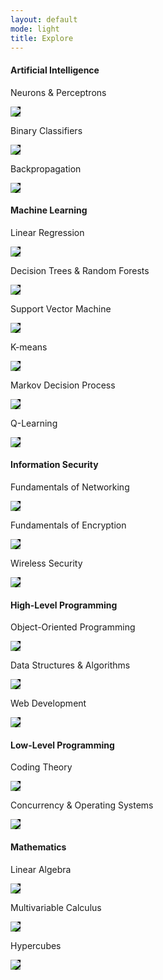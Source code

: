 ```yaml
---
layout: default
mode: light
title: Explore
---
```

<h4>Artificial Intelligence</h4>
<div class="flex">
    <div class="flex-item zoom small">
        <p>Neurons & Perceptrons</p>
        <a href="/Artificial%20Intelligence/Neurons%20%26%20Perceptrons.html"><img style="background-color: black" src="/Assets/images/4-cube_dark.png"></a>
    </div>
    <div class="flex-item zoom small">
        <p>Binary Classifiers</p>
        <a href="/Artificial Intelligence/Binary%20Classifiers.html"><img style="background-color: black" src="/Assets/images/4-cube_dark.png"></a>
    </div>
    <div class="flex-item zoom small">
        <p>Backpropagation</p>
        <a href="/Artificial Intelligence/Gradient%20Descent%20%26%20Backpropagation.html"><img style="background-color: black" src="/Assets/images/4-cube_dark.png"></a>
    </div>
</div><div class="space-div"></div>
<h4>Machine Learning</h4>
<div class="flex">
    <div class="flex-item zoom small">
        <p>Linear Regression</p>
        <a href="/Machine%20Learning/linear%20regression.html"><img style="background-color: black" src="/Assets/images/4-cube_dark.png"></a>
    </div>
    <div class="flex-item zoom small">
        <p>Decision Trees & Random Forests</p>
        <a href="explore.html"><img style="background-color: black" src="/Assets/images/4-cube_dark.png"></a>
    </div>
    <div class="flex-item zoom small">
        <p>Support Vector Machine</p>
        <a href="explore.html"><img style="background-color: black" src="/Assets/images/4-cube_dark.png"></a>
    </div>
    <div class="flex-item zoom small">
        <p>K-means</p>
        <a href="explore.html"><img style="background-color: black" src="/Assets/images/4-cube_dark.png"></a>
    </div>
    <div class="flex-item zoom small">
        <p>Markov Decision Process</p>
        <a href="explore.html"><img style="background-color: black" src="/Assets/images/4-cube_dark.png"></a>
    </div>
    <div class="flex-item zoom small">
        <p>Q-Learning</p>
        <a href="explore.html"><img style="background-color: black" src="/Assets/images/4-cube_dark.png"></a>
    </div>
</div><div class="space-div"></div>
<h4>Information Security</h4>
<div class="flex">
    <div class="flex-item zoom small">
        <p>Fundamentals of Networking</p>
        <a href="/Information Security/Fundamentals of Networking.html"><img style="background-color: black" src="/Assets/images/4-cube_dark.png"></a>
    </div>
    <div class="flex-item zoom small">
        <p>Fundamentals of Encryption</p>
        <a href="/Information Security/Fundamentals of Encryption.html"><img style="background-color: black" src="/Assets/images/4-cube_dark.png"></a>
    </div>
    <div class="flex-item zoom small">
        <p>Wireless Security</p>
        <a href="/Information Security/Wireless Security.html"><img style="background-color: black" src="/Assets/images/4-cube_dark.png"></a>
    </div>
</div><div class="space-div"></div>
<h4>High-Level Programming</h4>
<div class="flex">
    <div class="flex-item zoom small">
        <p>Object-Oriented Programming</p>
        <a href="/High-Level Programming/object-oriented programming.html"><img style="background-color: black" src="/Assets/images/4-cube_dark.png"></a>
    </div>
    <div class="flex-item zoom small">
        <p>Data Structures & Algorithms</p>
        <a href="/High-Level Programming/data structures and algorithms.html"><img style="background-color: black" src="/Assets/images/4-cube_dark.png"></a>
    </div>
    <div class="flex-item zoom small">
        <p>Web Development</p>
        <a href="/High-Level Programming/web development.html"><img style="background-color: black" src="/Assets/images/4-cube_dark.png"></a>
    </div>
</div><div class="space-div"></div>
<h4>Low-Level Programming</h4>
<div class="flex">
    <div class="flex-item zoom small">
        <p>Coding Theory</p>
        <a href="/Low-Level Programming/coding theory.html"><img style="background-color: black" src="/Assets/images/4-cube_dark.png"></a>
    </div>
    <div class="flex-item zoom small">
        <p>Concurrency & Operating Systems</p>
        <a href="/Low-Level Programming/Concurrency%20%26%20Operating%20Systems.html"><img style="background-color: black" src="/Assets/images/4-cube_dark.png"></a>
    </div>
</div><div class="space-div"></div>
<h4>Mathematics</h4>
<div class="flex">
    <div class="flex-item zoom small">
        <p>Linear Algebra</p>
        <a href="/Mathematics/Linear Algebra.html"><img style="background-color: black" src="/Assets/images/4-cube_dark.png"></a>
    </div>
    <div class="flex-item zoom small">
        <p>Multivariable Calculus</p>
        <a href="/Mathematics/Multivariable Calculus.html"><img style="background-color: black" src="/Assets/images/4-cube_dark.png"></a>
    </div>
    <div class="flex-item zoom small">
        <p>Hypercubes</p>
        <a href="/Mathematics/Hypercubes.html"><img style="background-color: black" src="/Assets/images/4-cube_dark.png"></a>
    </div>
</div>
